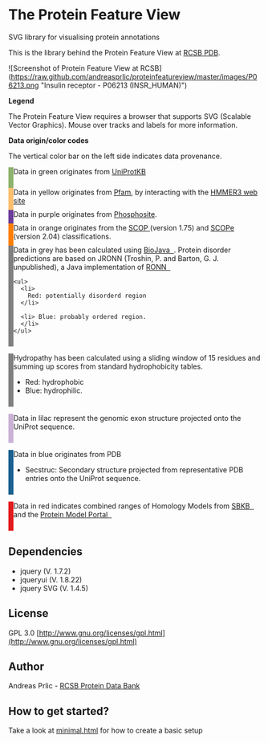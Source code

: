 # The Protein Feature View 

SVG library for visualising protein annotations

This is the library behind the Protein Feature View at [RCSB PDB](http://www.rcsb.org/pdb/protein/P06213).

![Screenshot of Protein Feature View at RCSB]
(https://raw.github.com/andreasprlic/proteinfeatureview/master/images/P06213.png "Insulin receptor - P06213 (INSR_HUMAN)")


<strong>Legend</strong>

The Protein Feature View requires a browser that supports SVG (Scalable Vector Graphics). Mouse over tracks and labels for more information.

<b>Data origin/color codes</b> <br/>

The vertical color bar on the left side indicates data provenance.

<div style="border-left:10px solid #8eb26e ; padding-bottom: 10px;">

  Data in green originates from
  <a href="http://www.uniprot.org" target="_new">UniProtKB</a>
  
</div>

<div style="border-left:10px solid #fdbf6f; padding-bottom: 10px;">  
  Data in yellow originates from
  <a href="http://pfam.sanger.ac.uk" target="_new">Pfam</a>,
  by interacting with the <a href="http://hmmer.janelia.org/" target="_new">HMMER3 web site</a>
</div>

<div style="border-left:10px solid #6a3d9a; padding-bottom: 10px;">
  Data in purple originates from
  <a href="http://www.phosphosite.org" target="_new">Phosphosite</a>.      
</div>

<div style="border-left:10px solid #ff7f00;padding-bottom: 10px;">    
  Data in orange originates from
  the <a href="http://scop.mrc-lmb.cam.ac.uk/scop/">SCOP </a> (version 1.75)
  and <a href="http://scop.berkeley.edu">SCOPe</a> (version 2.04) classifications.      
</div>

<div style="border-left:10px solid grey; padding-bottom: 10px;">
  Data in grey has been calculated using <a href="http://www.biojava.org" target="_new">BioJava <span class='iconSet-main icon-external' title='Link to UniProtKB entry. '>&nbsp;</span></a>.
  Protein disorder predictions are based on JRONN (Troshin, P.  and Barton, G. J. unpublished), a Java implementation of
  <a href="http://www.ncbi.nlm.nih.gov/pubmed/15947016" target="_new">RONN
    <span class='iconSet-main icon-external' title='Link to UniProtKB entry. '>&nbsp;</span></a>

    <ul>
      <li>
        Red: potentially disorderd region
      </li>

      <li> Blue: probably ordered region.
      </li>
    </ul>
  </div>
</div>

<div style="border-left:10px solid grey; padding-bottom: 10px;">

  Hydropathy has been calculated using a sliding window of 15 residues and summing up scores from standard hydrophobicity tables.
  <ul>
    <li>
      Red: hydrophobic
    </li>
    <li>
      Blue: hydrophilic.
    </li>
  </ul>

</div>

<div style="border-left:10px solid #cab2d6;padding-bottom: 10px; margin-right: 10px;">

  Data in lilac represent the genomic exon structure projected onto the UniProt sequence.

</div>

<div style="border-left:10px solid #196090; padding-bottom: 10px;">

  Data in blue originates from PDB

  * Secstruc: Secondary structure projected from representative 
  PDB entries onto the UniProt sequence.

</div>

<div style="border-left:10px solid #e31a1c; padding-bottom: 10px;">

  Data in red indicates combined ranges of Homology Models from
  <a href="http://www.sbkb.org" target="_new">SBKB
    <span class='iconSet-main icon-external' title='Link to UniProtKB entry. '>&nbsp;</span>
  </a> and the
  <a href="http://www.proteinmodelportal.org" target="_new">Protein Model Portal
    <span class='iconSet-main icon-external' title='Link to UniProtKB entry. '>&nbsp;</span>
  </a>

</div>

## Dependencies

* jquery (V. 1.7.2)
* jqueryui (V. 1.8.22)
* jquery SVG (V. 1.4.5)

## License

GPL 3.0 [http://www.gnu.org/licenses/gpl.html](http://www.gnu.org/licenses/gpl.html)


## Author

Andreas Prlic - [RCSB Protein Data Bank](http://www.rcsb.org)

## How to get started?

Take a look at [minimal.html](minimal.html) for how to create a basic setup




